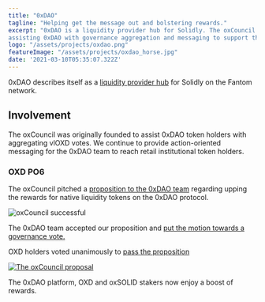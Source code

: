 ```yaml
---
title: "0xDAO"
tagline: "Helping get the message out and bolstering rewards."
excerpt: "0xDAO is a liquidity provider hub for Solidly. The oxCouncil is currently
assisting 0xDAO with governance aggregation and messaging to support the platform's goals."
logo: "/assets/projects/oxdao.png"
featureImage: "/assets/projects/oxdao_horse.jpg"
date: '2021-03-10T05:35:07.322Z'
---
```


0xDAO describes itself as a [liquidity provider hub](https://medium.com/@0xdao/0xdao-a-liquidity-hub-for-solidly-made-with-love-by-fantom-builders-265b86130ec1) for Solidly on the Fantom network.

## Involvement

The oxCouncil was originally founded to assist 0xDAO token holders with aggregating vlOXD votes.
We continue to provide action-oriented messaging for the 0xDAO team to reach retail institutional
token holders.


### OXD PO6

The oxCouncil pitched a [proposition to the 0xDAO team](https://twitter.com/oxcouncil/status/1521561217122414593) regarding upping the rewards for native liquidity tokens on the 0xDAO protocol.

![oxCouncil successful](/assets/projects/oxdao-bg.jpeg)

The 0xDAO team accepted our proposition and [put the motion towards a governance vote.](https://snapshot.org/#/oxdaofi.eth/proposal/0x754c20fe5e717a469b3b5b824784c996d230f4c3ff19d09c4e7a7c1fc2486ffa)

OXD holders voted unanimously to [pass the proposition](https://twitter.com/oxcouncil/status/1525158413906370560)  

[![The oxCouncil proposal](/assets/projects/oxcouncil_po6_tweet_small.png)](https://twitter.com/oxcouncil/status/1523815466535473152/photo/1)

The 0xDAO platform, OXD and oxSOLID stakers now enjoy a boost of rewards.
